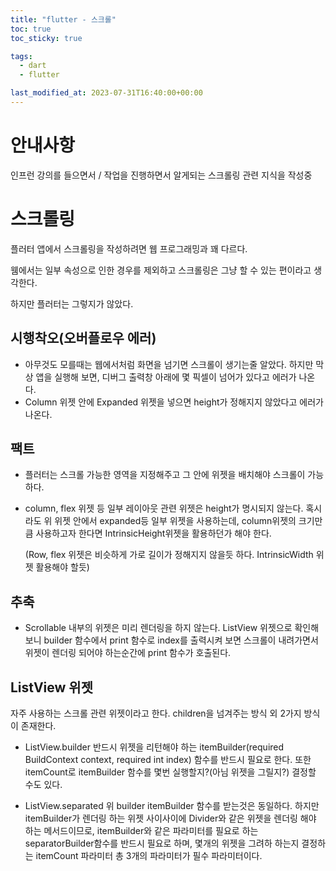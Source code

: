 ```yaml
---
title: "flutter - 스크롤"
toc: true
toc_sticky: true

tags:
  - dart
  - flutter

last_modified_at: 2023-07-31T16:40:00+00:00
---
```


# 안내사항

인프런 강의를 들으면서 / 작업을 진행하면서 알게되는 스크롤링 관련 지식을 작성중

# 스크롤링

플러터 앱에서 스크롤링을 작성하려면 웹 프로그래밍과 꽤 다르다.

웸에서는 일부 속성으로 인한 경우를 제외하고 스크롤링은 그냥 할 수 있는 편이라고 생각한다.

하지만 플러터는 그렇지가 않았다.

## 시행착오(오버플로우 에러)

- 아무것도 모를때는 웹에서처럼 화면을 넘기면 스크롤이 생기는줄 알았다.
  하지만 막상 앱을 실행해 보면, 디버그 출력창 아래에 몇 픽셀이 넘어가 있다고 에러가 나온다.
- Column 위젯 안에 Expanded 위젯을 넣으면 height가 정해지지 않았다고 에러가 나온다.

## 팩트

- 플러터는 스크롤 가능한 영역을 지정해주고 그 안에 위젯을 배치해야 스크롤이 가능하다.
- column, flex 위젯 등 일부 레이아웃 관련 위젯은 height가 명시되지 않는다.
  혹시라도 위 위젯 안에서 expanded등 일부 위젯을 사용하는데, column위젯의 크기만큼 사용하고자 한다면 IntrinsicHeight위젯을 활용하던가 해야 한다.

  (Row, flex 위젯은 비슷하게 가로 길이가 정해지지 않을듯 하다. IntrinsicWidth 위젯 활용해야 할듯)

## 추축

- Scrollable 내부의 위젯은 미리 렌더링을 하지 않는다.
  ListView 위젯으로 확인해보니 builder 함수에서 print 함수로 index를 출력시켜 보면 스크롤이 내려가면서 위젯이
  렌더링 되어야 하는순간에 print 함수가 호출된다.

## ListView 위젯

자주 사용하는 스크롤 관련 위젯이라고 한다.
children을 넘겨주는 방식 외 2가지 방식이 존재한다.

- ListView.builder
  반드시 위젯을 리턴해야 하는 itemBuilder(required BuildContext context, required int index) 함수를 반드시 필요로 한다.
  또한 itemCount로 itemBuilder 함수를 몇번 실행할지?(아님 위젯을 그릴지?) 결정할 수도 있다.

- ListView.separated
  위 builder itemBuilder 함수를 받는것은 동일하다. 하지만 itemBuilder가 렌더링 하는 위젯 사이사이에 Divider와 같은 위젯을 렌더링 해야 하는 메서드이므로, itemBuilder와 같은 파라미터를 필요로 하는 separatorBuilder함수를 반드시 필요로 하며, 몇개의 위젯을 그려하 하는지 결정하는 itemCount 파라미터
  총 3개의 파라미터가 필수 파라미터이다.
